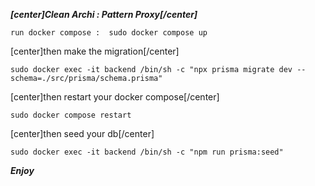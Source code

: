           
        
 ***[center]Clean Archi : Pattern Proxy[/center]***


``` run docker compose :  sudo docker compose up ```


[center]then make the migration[/center]

``` sudo docker exec -it backend /bin/sh -c "npx prisma migrate dev --schema=./src/prisma/schema.prisma" ```

[center]then restart your docker compose[/center] 

``` sudo docker compose restart ``` 

[center]then seed your db[/center] 

``` sudo docker exec -it backend /bin/sh -c "npm run prisma:seed" ```



***Enjoy***